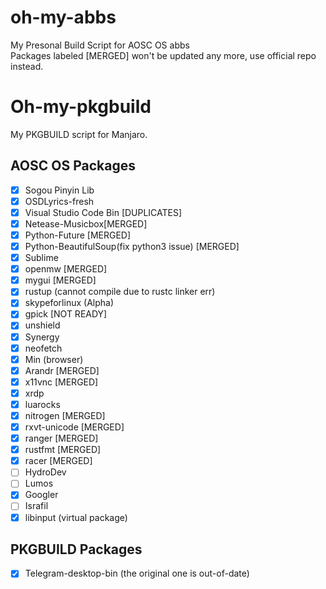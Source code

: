 # oh-my-abbs
My Presonal Build Script for AOSC OS abbs  
Packages labeled [MERGED] won't be updated any more, use official repo instead.  

# Oh-my-pkgbuild
My PKGBUILD script for Manjaro.


## AOSC OS Packages
- [x] Sogou Pinyin Lib
- [x] OSDLyrics-fresh
- [x] Visual Studio Code Bin [DUPLICATES]
- [x] Netease-Musicbox[MERGED]
- [x] Python-Future [MERGED]
- [x] Python-BeautifulSoup(fix python3 issue) [MERGED]
- [x] Sublime
- [x] openmw [MERGED]
- [x] mygui [MERGED]
- [x] rustup (cannot compile due to rustc linker err)
- [x] skypeforlinux (Alpha)
- [x] gpick [NOT READY]
- [x] unshield
- [x] Synergy
- [x] neofetch
- [x] Min (browser)
- [x] Arandr [MERGED]
- [x] x11vnc [MERGED]
- [x] xrdp
- [x] luarocks
- [x] nitrogen [MERGED]
- [x] rxvt-unicode [MERGED]
- [x] ranger [MERGED]
- [x] rustfmt [MERGED]
- [x] racer [MERGED]
- [ ] HydroDev
- [ ] Lumos
- [x] Googler
- [ ] Israfil
- [x] libinput (virtual package)

## PKGBUILD Packages
- [x] Telegram-desktop-bin (the original one is out-of-date)
